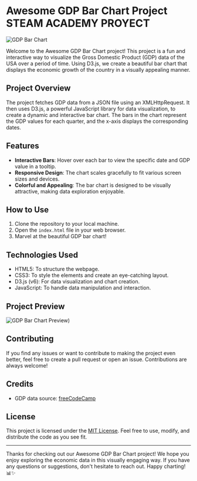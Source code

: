 # Awesome GDP Bar Chart Project STEAM ACADEMY PROYECT

![GDP Bar Chart](https://i.imgur.com/fq4OjFR.png)

Welcome to the Awesome GDP Bar Chart project! This project is a fun and interactive way to visualize the Gross Domestic Product (GDP) data of the USA over a period of time. Using D3.js, we create a beautiful bar chart that displays the economic growth of the country in a visually appealing manner.

## Project Overview

The project fetches GDP data from a JSON file using an XMLHttpRequest. It then uses D3.js, a powerful JavaScript library for data visualization, to create a dynamic and interactive bar chart. The bars in the chart represent the GDP values for each quarter, and the x-axis displays the corresponding dates.

## Features

- **Interactive Bars**: Hover over each bar to view the specific date and GDP value in a tooltip.
- **Responsive Design**: The chart scales gracefully to fit various screen sizes and devices.
- **Colorful and Appealing**: The bar chart is designed to be visually attractive, making data exploration enjoyable.

## How to Use

1. Clone the repository to your local machine.
2. Open the `index.html` file in your web browser.
3. Marvel at the beautiful GDP bar chart!

## Technologies Used

- HTML5: To structure the webpage.
- CSS3: To style the elements and create an eye-catching layout.
- D3.js (v6): For data visualization and chart creation.
- JavaScript: To handle data manipulation and interaction.

## Project Preview

![GDP Bar Chart Preview](https://i.imgur.com/fq4OjFR.pn))

## Contributing

If you find any issues or want to contribute to making the project even better, feel free to create a pull request or open an issue. Contributions are always welcome!

## Credits

- GDP data source: [freeCodeCamp](https://www.freecodecamp.org/)

## License

This project is licensed under the [MIT License](LICENSE). Feel free to use, modify, and distribute the code as you see fit.

---

Thanks for checking out our Awesome GDP Bar Chart project! We hope you enjoy exploring the economic data in this visually engaging way. If you have any questions or suggestions, don't hesitate to reach out. Happy charting! 📊✨
